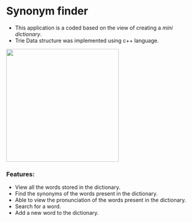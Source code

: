# Synonym finder

* This application is a coded based on the view of creating a *mini dictionary*.</br>
* Trie Data structure was implemented using c++ language.</br>
<p align="left">
  <img width="300" height="300" src="https://user-images.githubusercontent.com/121101960/233661645-55139f04-a0e1-4e77-a251-85c4d104bf98.jpg">
</p>

### Features:
* View all the words stored in the dictionary.
* Find the synonyms of the words present in the dictionary.
* Able to view the pronunciation of the words present in the dictionary.
* Search for a word.
* Add a new word to the dictionary.
